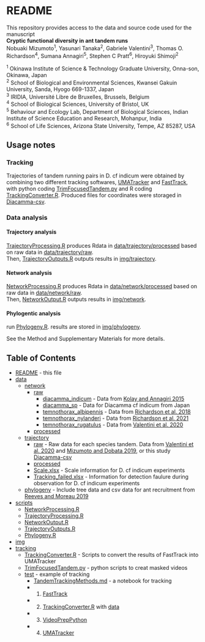 # README

This repository provides access to the data and source code used for the manuscript  
**Cryptic functional diversity in ant tandem runs**  
Nobuaki Mizumoto<sup>1</sup>, Yasunari Tanaka<sup>2</sup>, Gabriele Valentini<sup>3</sup>, Thomas O. Richardson<sup>4</sup>, Sumana Annagiri<sup>5</sup>, Stephen C Pratt<sup>6</sup>, Hiroyuki Shimoji<sup>2</sup>  

<sup>1</sup> Okinawa Institute of Science & Technology Graduate University, Onna-son, Okinawa, Japan  
<sup>2</sup> School of Biological and Environmental Sciences, Kwansei Gakuin University, Sanda, Hyogo 669-1337, Japan  
<sup>3</sup> IRIDIA, Université Libre de Bruxelles, Brussels, Belgium  
<sup>4</sup> School of Biological Sciences, University of Bristol, UK  
<sup>5</sup> Behaviour and Ecology Lab, Department of Biological Sciences, Indian Institute of Science Education and Research, Mohanpur, India  
<sup>6</sup> School of Life Sciences, Arizona State University, Tempe, AZ 85287, USA  

## Usage notes
### Tracking
Trajectories of tandem running pairs in D. cf indicum were obtained by combining two different tracking softwares, [UMATracker](https://ymnk13.github.io/UMATracker/) and [FastTrack](https://www.fasttrack.sh/docs/interactiveTracking/), with python coding [TrimFocusedTandem.py](./tracking/TrimFocusedTandem.py) and R coding [TrackingConverter.R](./tracking/test/TrackingConverter.R).
Produced files for coordinates were storaged in [Diacamma-csv](./data/trajectory/raw/Diacamma-csv).

### Data analysis
#### Trajectory analysis
[TrajectoryProcessing.R](./scripts/TrajectoryProcessing.R) produces Rdata in [data/trajectory/processed](./data/trajectory/processed) based on raw data in [data/trajectory/raw](./data/trajectory/raw).  
Then, [TrajectoryOutputs.R](./scripts/TrajectoryOutputs.R) outputs results in [img/trajectory](./img/trajectory).  
  
#### Network analysis
[NetworkProcessing.R](./scripts/NetworkProcessing.R) produces Rdata in [data/network/processed](./data/network/processed) based on raw data in [data/network/raw](./data/network/raw).  
Then, [NetworkOutput.R](./scripts/NetworkOutput.R) outputs results in [img/network](./img/network).  

#### Phylogentic analysis
run [Phylogeny.R](./scripts/Phylogeny.R). results are stored in [img/phylogeny](./img/phylogeny). 
  
See the Method and Supplementary Materials for more details.


## Table of Contents
* [README](./README.md) - this file
* [data](./data)
 	* [network](./data/network)
 		* [raw](./data/network/raw)
 			* [diacamma_indicum](./data/network/raw/diacamma_indicum) - Data from [Kolay and Annagiri 2015](https://doi.org/10.1098/rsos.150104)
 			* [diacamma_sp](./data/network/raw/diacamma_sp) - Data for Diacamma cf indicum from Japan
 			* [temnothorax_albipennis](./data/network/raw/temnothorax_albipennis) - Data from [Richardson et al.  2018](https://doi.org/10.1098/rspb.2017.2726)
 			* [temnothorax_nylanderi](./data/network/raw/temnothorax_nylanderi) - Data from [Richardson et al.  2021](https://doi.org/10.1038/s42003-021-02048-7)
 			* [temnothorax_rugatulus](./data/network/raw/temnothorax_rugatulus) - Data from [Valentini et al.   2020](https://doi.org/10.1098/rspb.2019.2950)
 		* [processed](./data/network/processed)
 	* [trajectory](./data/trajectory)
 		* [raw](./data/trajectory/raw) - Raw data for each species tandem. Data from [Valentini et al. 2020](https://doi.org/10.7554/eLife.55395) and [Mizumoto and Dobata 2019](https://doi.org/10.1126/sciadv.aau6108), or this study [Diacamma-csv](./data/trajectory/raw/Diacamma-csv)
 		* [processed](./data/trajectory/processed)
 		* [Scale.xlsx](./data/trajectory/Scale.xlsx) - Scale information for D. cf indicum experiments
 		* [Tracking_failed.xlsx](./data/trajectory/Tracking_failed.xlsx) - Information for detection faulure during observation for D. cf indicum experiments
 	* [phylogeny](./data/phylogeny) -  Include tree data and csv data for ant recruitment from [Reeves and Moreau 2019](https://doi.org/10.26049/ASP77-2-2019-10)
* [scripts](./scripts)
	* [NetworkProcessing.R](./scripts/Output.R)
	* [TrajectoryProcessing.R](./scripts/Phylogeny.R)
	* [NetworkOutput.R](./scripts/Preprocess.R)
	* [TrajectoryOutputs.R](./scripts/Sources.R)
	* [Phylogeny.R](./scripts/Sources.R)
* [img](./img)
* [tracking](./tracking)
  * [TrackingConverter.R](./tracking/TrackingConverter.R) - Scripts to convert the results of FastTrack into UMATracker
  * [TrimFocusedTandem.py](./tracking/TrimFocusedTandem.py) - python scripts to creat masked videos
  * [test](./tracking/test) - example of tracking
    * [TandemTrackingMethods.md](./tracking/test/TandemTrackingMethods.md) - a notebook for tracking
    * 1. [FastTrack](./tracking/test/FastTrack)
    * 2. [TrackingConverter.R](./tracking/TrackingConverter.R) with [data](./tracking/test/data)
    * 3. [VideoPrepPython](./tracking/test/VideoPrepPython)
    * 4. [UMATracker](./tracking/test/UMATracker)
